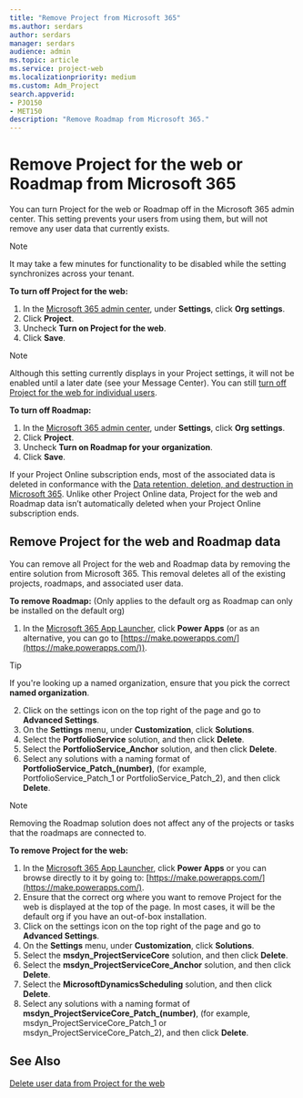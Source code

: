 ```yaml
---
title: "Remove Project from Microsoft 365"
ms.author: serdars
author: serdars
manager: serdars
audience: admin
ms.topic: article
ms.service: project-web
ms.localizationpriority: medium
ms.custom: Adm_Project
search.appverid: 
- PJO150
- MET150
description: "Remove Roadmap from Microsoft 365."
---
```


# Remove Project for the web or Roadmap from Microsoft 365

You can turn Project for the web or Roadmap off in the Microsoft 365 admin center. This setting prevents your users from using them, but will not remove any user data that currently exists. 

> [!NOTE]
> It may take a few minutes for functionality to be disabled while the setting synchronizes across your tenant.

**To turn off Project for the web:**

1. In the [Microsoft 365 admin center](https://admin.microsoft.com), under **Settings**, click **Org settings**.
2. Click **Project**.
3. Uncheck **Turn on Project for the web**.
4. Click **Save**.

> [!NOTE]
> Although this setting currently displays in your Project settings, it will not be enabled until a later date (see your Message Center). You can still [turn off Project for the web for individual users](turn-project-for-the-web-off.md). 

**To turn off Roadmap:**

1. In the [Microsoft 365 admin center](https://admin.microsoft.com), under **Settings**, click **Org settings**.
2. Click **Project**.
3. Uncheck **Turn on Roadmap for your organization**.
4. Click **Save**.

If your Project Online subscription ends, most of the associated data is deleted in conformance with the [Data retention, deletion, and destruction in Microsoft 365](/compliance/assurance/assurance-data-retention-deletion-and-destruction-overview). Unlike other Project Online data, Project for the web and Roadmap data isn’t automatically deleted when your Project Online subscription ends.

## Remove Project for the web and Roadmap data

You can remove all Project for the web and Roadmap data by removing the entire solution from Microsoft 365. This removal deletes all of the existing projects, roadmaps, and associated user data.

**To remove Roadmap:** (Only applies to the default org as Roadmap can only be installed on the default org)

1. In the [Microsoft 365 App Launcher](https://support.microsoft.com/office/79f12104-6fed-442f-96a0-eb089a3f476a), click **Power Apps** (or as an alternative, you can go to [https://make.powerapps.com/](https://make.powerapps.com/)).

> [!TIP]
> If you're looking up a named organization, ensure that you pick the correct **named organization**.

2. Click on the settings icon on the top right of the page and go to **Advanced Settings**.
3. On the **Settings** menu, under **Customization**, click **Solutions**.
4. Select the **PortfolioService** solution, and then click **Delete**.
5. Select the **PortfolioService_Anchor** solution, and then click **Delete**.
6. Select any solutions with a naming format of **PortfolioService_Patch_(number)**, (for example, PortfolioService_Patch_1 or PortfolioService_Patch_2), and then click **Delete**.

> [!NOTE]
> Removing the Roadmap solution does not affect any of the projects or tasks that the roadmaps are connected to.


**To remove Project for the web:**

1. In the [Microsoft 365 App Launcher](https://support.microsoft.com/office/79f12104-6fed-442f-96a0-eb089a3f476a), click **Power Apps** or you can browse directly to it by going to: [https://make.powerapps.com/](https://make.powerapps.com/).
2. Ensure that the correct org where you want to remove Project for the web is displayed at the top of the page. In most cases, it will be the default org if you have an out-of-box installation. 
3. Click on the settings icon on the top right of the page and go to **Advanced Settings**.
4. On the **Settings** menu, under **Customization**, click **Solutions**.
5. Select the **msdyn_ProjectServiceCore** solution, and then click **Delete**.
6. Select the **msdyn_ProjectServiceCore_Anchor** solution, and then click **Delete**.
7. Select the **MicrosoftDynamicsScheduling** solution, and then click **Delete**.
8. Select any solutions with a naming format of **msdyn_ProjectServiceCore_Patch_(number)**, (for example, msdyn_ProjectServiceCore_Patch_1 or msdyn_ProjectServiceCore_Patch_2), and then click **Delete**.
## See Also

[Delete user data from Project for the web](delete-user-data-from-project-for-the-web.md)
